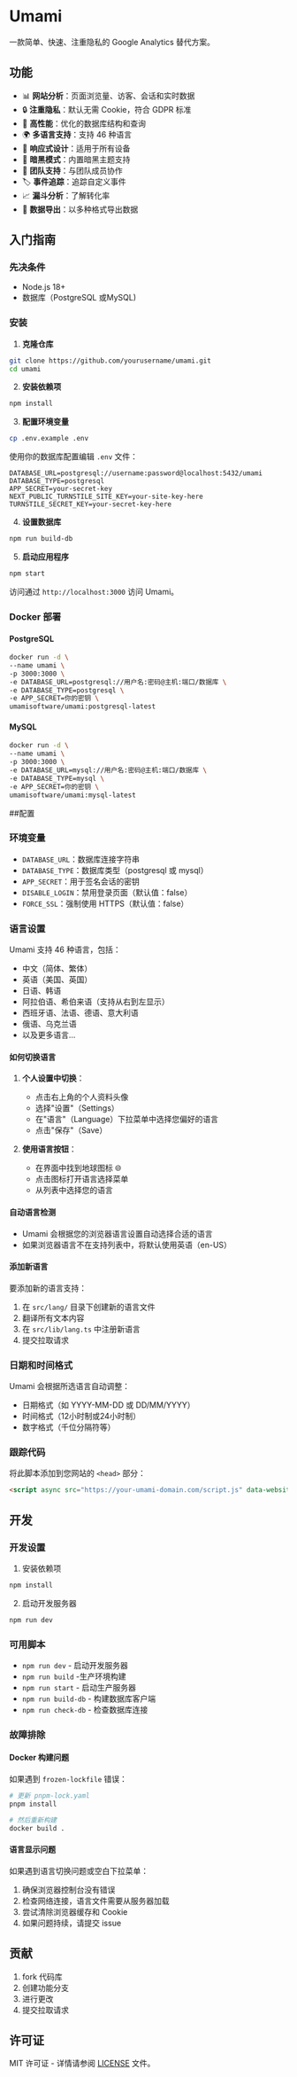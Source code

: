 # Umami

一款简单、快速、注重隐私的 Google Analytics 替代方案。

## 功能

- 📊 **网站分析**：页面浏览量、访客、会话和实时数据
- 🔒 **注重隐私**：默认无需 Cookie，符合 GDPR 标准
- 🚀 **高性能**：优化的数据库结构和查询
- 🌍 **多语言支持**：支持 46 种语言
- 📱 **响应式设计**：适用于所有设备
- 🎨 **暗黑模式**：内置暗黑主题支持
- 👥 **团队支持**：与团队成员协作
- 🏷️ **事件追踪**：追踪自定义事件
- 📈 **漏斗分析**：了解转化率
- 🔄 **数据导出**：以多种格式导出数据

## 入门指南

### 先决条件

- Node.js 18+
- 数据库（PostgreSQL 或MySQL)

### 安装

1. **克隆仓库**
```bash
git clone https://github.com/yourusername/umami.git
cd umami
```

2. **安装依赖项**
```bash
npm install
```

3. **配置环境变量**
```bash
cp .env.example .env
```
使用你的数据库配置编辑 `.env` 文件：
```
DATABASE_URL=postgresql://username:password@localhost:5432/umami
DATABASE_TYPE=postgresql
APP_SECRET=your-secret-key
NEXT_PUBLIC_TURNSTILE_SITE_KEY=your-site-key-here
TURNSTILE_SECRET_KEY=your-secret-key-here
```

4. **设置数据库**
```bash
npm run build-db
```

5. **启动应用程序**
```bash
npm start
```

访问通过 `http://localhost:3000` 访问 Umami。

### Docker 部署

#### PostgreSQL
```bash
docker run -d \
--name umami \
-p 3000:3000 \
-e DATABASE_URL=postgresql://用户名:密码@主机:端口/数据库 \
-e DATABASE_TYPE=postgresql \
-e APP_SECRET=你的密钥 \
umamisoftware/umami:postgresql-latest
```

#### MySQL
```bash
docker run -d \
--name umami \
-p 3000:3000 \
-e DATABASE_URL=mysql://用户名:密码@主机:端口/数据库 \
-e DATABASE_TYPE=mysql \
-e APP_SECRET=你的密钥 \
umamisoftware/umami:mysql-latest
```

##配置

### 环境变量

- `DATABASE_URL`：数据库连接字符串
- `DATABASE_TYPE`：数据库类型（postgresql 或 mysql）
- `APP_SECRET`：用于签名会话的密钥
- `DISABLE_LOGIN`：禁用登录页面（默认值：false）
- `FORCE_SSL`：强制使用 HTTPS（默认值：false）

### 语言设置

Umami 支持 46 种语言，包括：

- 中文（简体、繁体）
- 英语（美国、英国）
- 日语、韩语
- 阿拉伯语、希伯来语（支持从右到左显示）
- 西班牙语、法语、德语、意大利语
- 俄语、乌克兰语
- 以及更多语言...

#### 如何切换语言

1. **个人设置中切换**：
   - 点击右上角的个人资料头像
   - 选择"设置"（Settings）
   - 在"语言"（Language）下拉菜单中选择您偏好的语言
   - 点击"保存"（Save）

2. **使用语言按钮**：
   - 在界面中找到地球图标 🌐
   - 点击图标打开语言选择菜单
   - 从列表中选择您的语言

#### 自动语言检测

- Umami 会根据您的浏览器语言设置自动选择合适的语言
- 如果浏览器语言不在支持列表中，将默认使用英语（en-US）

#### 添加新语言

要添加新的语言支持：

1. 在 `src/lang/` 目录下创建新的语言文件
2. 翻译所有文本内容
3. 在 `src/lib/lang.ts` 中注册新语言
4. 提交拉取请求

### 日期和时间格式

Umami 会根据所选语言自动调整：
- 日期格式（如 YYYY-MM-DD 或 DD/MM/YYYY）
- 时间格式（12小时制或24小时制）
- 数字格式（千位分隔符等）

### 跟踪代码

将此脚本添加到您网站的 `<head>` 部分：
```html
<script async src="https://your-umami-domain.com/script.js" data-website-id="your-website-id"></script>
```

## 开发

### 开发设置

1. 安装依赖项
```bash
npm install
```

2. 启动开发服务器
```bash
npm run dev
```

### 可用脚本

- `npm run dev` - 启动开发服务器
- `npm run build` -生产环境构建
- `npm run start` - 启动生产服务器
- `npm run build-db` - 构建数据库客户端
- `npm run check-db` - 检查数据库连接

### 故障排除

#### Docker 构建问题

如果遇到 `frozen-lockfile` 错误：

```bash
# 更新 pnpm-lock.yaml
pnpm install

# 然后重新构建
docker build .
```

#### 语言显示问题

如果遇到语言切换问题或空白下拉菜单：

1. 确保浏览器控制台没有错误
2. 检查网络连接，语言文件需要从服务器加载
3. 尝试清除浏览器缓存和 Cookie
4. 如果问题持续，请提交 issue

## 贡献

1. fork 代码库
2. 创建功能分支
3. 进行更改
4. 提交拉取请求

## 许可证

MIT 许可证 - 详情请参阅 [LICENSE](LICENSE) 文件。